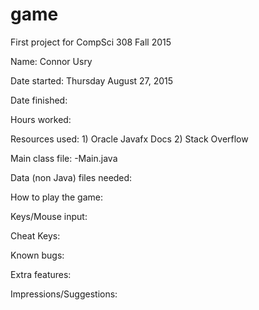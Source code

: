 # game
First project for CompSci 308 Fall 2015

Name: Connor Usry

Date started: Thursday August 27, 2015

Date finished:

Hours worked:

Resources used: 
    1) Oracle Javafx Docs
    2) Stack Overflow

Main class file:
    -Main.java

Data (non Java) files needed:

How to play the game:

Keys/Mouse input:

Cheat Keys:

Known bugs:

Extra features:

Impressions/Suggestions:
